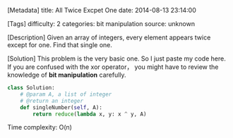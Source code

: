[Metadata]
title: All Twice Excpet One
date: 2014-08-13 23:14:00

[Tags]
difficulty: 2
categories:  bit manipulation
source: unknown

[Description]
Given an array of integers, every element appears twice except for one. Find that single one.

[Solution]
This problem is the very basic one. So I just paste my code here. If you are confused with the xor operator， you might have to review the knowledge of **bit manipulation** carefully.

```python
class Solution:
    # @param A, a list of integer
    # @return an integer
    def singleNumber(self, A):
        return reduce(lambda x, y: x ^ y, A)
```

Time complexity: O(n)

